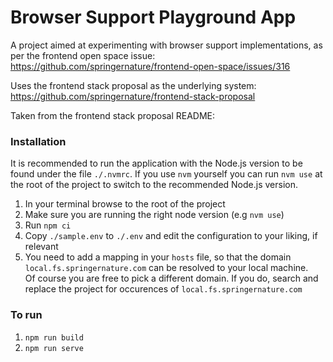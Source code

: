 # Browser Support Playground App

A project aimed at experimenting with browser support implementations, as per the frontend open space issue: https://github.com/springernature/frontend-open-space/issues/316

Uses the frontend stack proposal as the underlying system: https://github.com/springernature/frontend-stack-proposal

Taken from the frontend stack proposal README:
### Installation

It is recommended to run the application with the Node.js version to be found
under the file `./.nvmrc`. If you use `nvm` yourself you can run `nvm use` at
the root of the project to switch to the recommended Node.js version.

1. In your terminal browse to the root of the project
2. Make sure you are running the right node version (e.g `nvm use`)
3. Run `npm ci`
4. Copy `./sample.env` to `./.env` and edit the configuration to your liking, if
   relevant
5. You need to add a mapping in your `hosts` file, so that the domain
   `local.fs.springernature.com` can be resolved to your local machine.  
   Of course you are free to pick a different domain. If you do, search and
   replace the project for occurences of `local.fs.springernature.com`

### To run

1. `npm run build`
2. `npm run serve`
